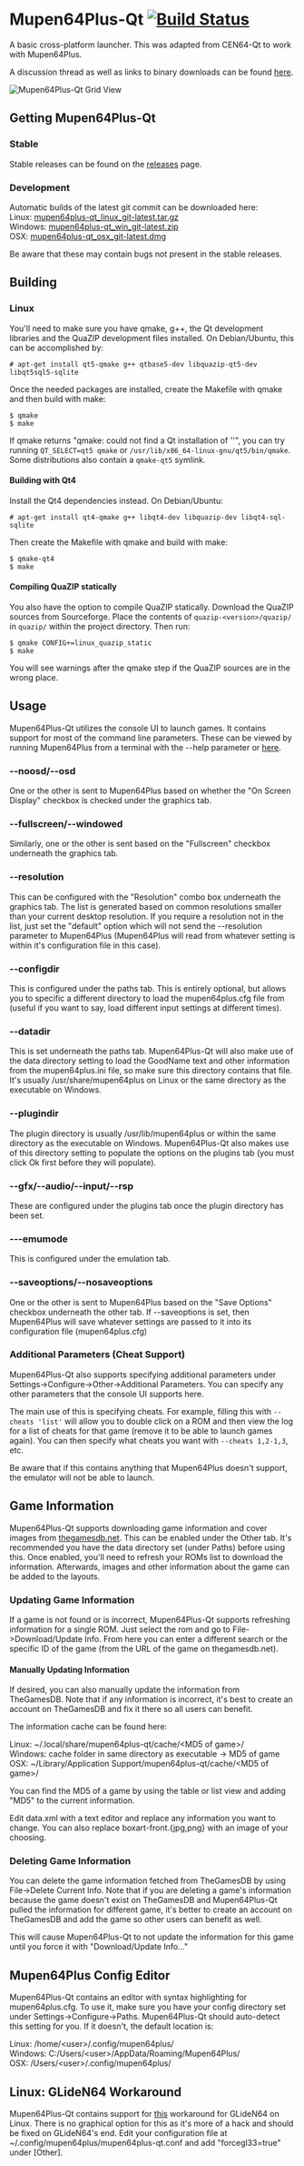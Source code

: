 # Mupen64Plus-Qt [![Build Status](https://travis-ci.org/dh4/mupen64plus-qt.svg?branch=master)](https://travis-ci.org/dh4/mupen64plus-qt)

A basic cross-platform launcher. This was adapted from CEN64-Qt to work with Mupen64Plus.

A discussion thread as well as links to binary downloads can be found [here](http://www.emutalk.net/threads/54976-Mupen64Plus-Qt).

![Mupen64Plus-Qt Grid View](https://dl.dropboxusercontent.com/u/232085155/mupen64plus-qt/github.jpg)


## Getting Mupen64Plus-Qt

### Stable

Stable releases can be found on the [releases](https://github.com/dh4/mupen64plus-qt/releases) page.

### Development

Automatic builds of the latest git commit can be downloaded here:  
Linux: [mupen64plus-qt_linux_git-latest.tar.gz](https://s3.amazonaws.com/dh4/mupen64plus-qt/latest/mupen64plus-qt_linux_git-latest.tar.gz)  
Windows: [mupen64plus-qt_win_git-latest.zip](https://s3.amazonaws.com/dh4/mupen64plus-qt/latest/mupen64plus-qt_win_git-latest.zip)  
OSX: [mupen64plus-qt_osx_git-latest.dmg](https://s3.amazonaws.com/dh4/mupen64plus-qt/latest/mupen64plus-qt_osx_git-latest.dmg)

Be aware that these may contain bugs not present in the stable releases.


## Building

### Linux

You'll need to make sure you have qmake, g++, the Qt development libraries and the QuaZIP development files installed. On Debian/Ubuntu, this can be accomplished by:

```
# apt-get install qt5-qmake g++ qtbase5-dev libquazip-qt5-dev libqt5sql5-sqlite
```

Once the needed packages are installed, create the Makefile with qmake and then build with make:

```
$ qmake
$ make
```

If qmake returns "qmake: could not find a Qt installation of ''", you can try running `QT_SELECT=qt5 qmake` or `/usr/lib/x86_64-linux-gnu/qt5/bin/qmake`. Some distributions also contain a `qmake-qt5` symlink.

#### Building with Qt4

Install the Qt4 dependencies instead. On Debian/Ubuntu:

```
# apt-get install qt4-qmake g++ libqt4-dev libquazip-dev libqt4-sql-sqlite
```

Then create the Makefile with qmake and build with make:

```
$ qmake-qt4
$ make
```

#### Compiling QuaZIP statically

You also have the option to compile QuaZIP statically. Download the QuaZIP sources from Sourceforge. Place the contents of `quazip-<version>/quazip/` in `quazip/` within the project directory. Then run:

```
$ qmake CONFIG+=linux_quazip_static
$ make
```

You will see warnings after the qmake step if the QuaZIP sources are in the wrong place.


## Usage

Mupen64Plus-Qt utilizes the console UI to launch games. It contains support for most of the command line parameters. These can be viewed by running Mupen64Plus from a terminal with the --help parameter or [here](https://code.google.com/p/mupen64plus/wiki/UIConsoleUsage).

### --noosd/--osd

One or the other is sent to Mupen64Plus based on whether the "On Screen Display" checkbox is checked under the graphics tab.

### --fullscreen/--windowed

Similarly, one or the other is sent based on the "Fullscreen" checkbox underneath the graphics tab.

### --resolution

This can be configured with the "Resolution" combo box underneath the graphics tab. The list is generated based on common resolutions smaller than your current desktop resolution. If you require a resolution not in the list, just set the "default" option which will not send the --resolution parameter to Mupen64Plus (Mupen64Plus will read from whatever setting is within it's configuration file in this case).

### --configdir

This is configured under the paths tab. This is entirely optional, but allows you to specific a different directory to load the mupen64plus.cfg file from (useful if you want to say, load different input settings at different times).

### --datadir

This is set underneath the paths tab. Mupen64Plus-Qt will also make use of the data directory setting to load the GoodName text and other information from the mupen64plus.ini file, so make sure this directory contains that file. It's usually /usr/share/mupen64plus on Linux or the same directory as the executable on Windows.

### --plugindir

The plugin directory is usually /usr/lib/mupen64plus or within the same directory as the executable on Windows. Mupen64Plus-Qt also makes use of this directory setting to populate the options on the plugins tab (you must click Ok first before they will populate).

### --gfx/--audio/--input/--rsp

These are configured under the plugins tab once the plugin directory has been set.

### ---emumode

This is configured under the emulation tab.

### --saveoptions/--nosaveoptions

One or the other is sent to Mupen64Plus based on the "Save Options" checkbox underneath the other tab. If --saveoptions is set, then Mupen64Plus will save whatever settings are passed to it into its configuration file (mupen64plus.cfg)

### Additional Parameters (Cheat Support)

Mupen64Plus-Qt also supports specifying additional parameters under Settings->Configure->Other->Additional Parameters. You can specify any other parameters that the console UI supports here.

The main use of this is specifying cheats. For example, filling this with `--cheats 'list'` will allow you to double click on a ROM and then view the log for a list of cheats for that game (remove it to be able to launch games again). You can then specify what cheats you want with `--cheats 1,2-1,3`, etc.

Be aware that if this contains anything that Mupen64Plus doesn't support, the emulator will not be able to launch.


## Game Information

Mupen64Plus-Qt supports downloading game information and cover images from [thegamesdb.net](http://thegamesdb.net/). This can be enabled under the Other tab. It's recommended you have the data directory set (under Paths) before using this. Once enabled, you'll need to refresh your ROMs list to download the information. Afterwards, images and other information about the game can be added to the layouts.

### Updating Game Information

If a game is not found or is incorrect, Mupen64Plus-Qt supports refreshing information for a single ROM. Just select the rom and go to File->Download/Update Info. From here you can enter a different search or the specific ID of the game (from the URL of the game on thegamesdb.net).

#### Manually Updating Information

If desired, you can also manually update the information from TheGamesDB. Note that if any information is incorrect, it's best to create an account on TheGamesDB and fix it there so all users can benefit.

The information cache can be found here:

Linux: ~/.local/share/mupen64plus-qt/cache/\<MD5 of game\>/  
Windows: cache folder in same directory as executable -> MD5 of game  
OSX: ~/Library/Application Support/mupen64plus-qt/cache/\<MD5 of game\>/

You can find the MD5 of a game by using the table or list view and adding "MD5" to the current information.

Edit data.xml with a text editor and replace any information you want to change. You can also replace boxart-front.{jpg,png} with an image of your choosing.

### Deleting Game Information

You can delete the game information fetched from TheGamesDB by using File->Delete Current Info. Note that if you are deleting a game's information because the game doesn't exist on TheGamesDB and Mupen64Plus-Qt pulled the information for different game, it's better to create an account on TheGamesDB and add the game so other users can benefit as well.

This will cause Mupen64Plus-Qt to not update the information for this game until you force it with "Download/Update Info..."


## Mupen64Plus Config Editor

Mupen64Plus-Qt contains an editor with syntax highlighting for mupen64plus.cfg. To use it, make sure you have your config directory set under Settings->Configure->Paths. Mupen64Plus-Qt should auto-detect this setting for you. If it doesn't, the default location is:

Linux: /home/\<user\>/.config/mupen64plus/  
Windows: C:/Users/\<user\>/AppData/Roaming/Mupen64Plus/  
OSX: /Users/\<user\>/.config/mupen64plus/


## Linux: GLideN64 Workaround

Mupen64Plus-Qt contains support for [this](https://github.com/gonetz/GLideN64/issues/454#issuecomment-126853972) workaround for GLideN64 on Linux. There is no graphical option for this as it's more of a hack and should be fixed on GLideN64's end. Edit your configuration file at ~/.config/mupen64plus/mupen64plus-qt.conf and add "forcegl33=true" under [Other].
